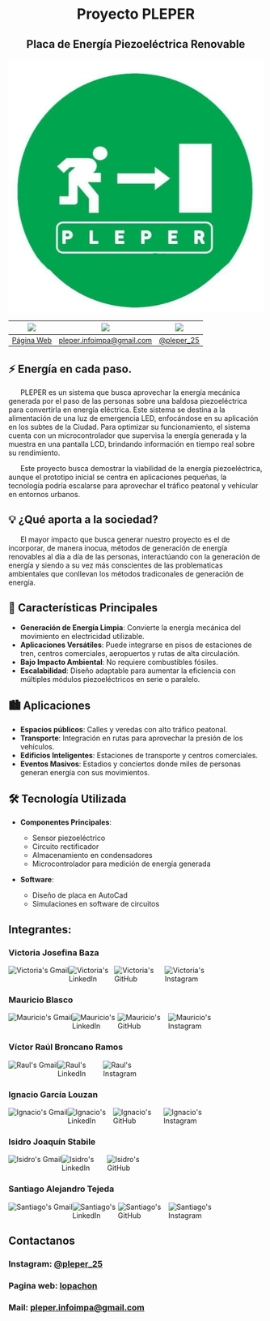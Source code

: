 <div align="center">


# Proyecto PLEPER
## Placa de Energía Piezoeléctrica Renovable 
<img src="Logo.jpg">

| <img width="40px" src="https://img.icons8.com/ios-filled/50/000000/internet.png" /> | <img width="40px" src="https://upload.wikimedia.org/wikipedia/commons/4/4e/Gmail_Icon.png" /> | <img width="40px" src="https://upload.wikimedia.org/wikipedia/commons/9/95/Instagram_logo_2022.svg" />|
|------------|-------|-----------|
|[Página Web](https://cat-bounce.com/)|pleper.infoimpa@gmail.com|[@pleper_25](https://www.instagram.com/pleper_25/?igsh=Y2xkMGg4Z2V1NHdl#)|

</div>



## ⚡ Energía en cada paso.

&nbsp;&nbsp;&nbsp;&nbsp;&nbsp;&nbsp;PLEPER es un sistema que busca aprovechar la energía mecánica generada por el paso de las personas sobre una baldosa piezoeléctrica para convertirla en energía eléctrica. Este sistema se destina a la alimentación de una luz de emergencia LED, enfocándose en su aplicación en los subtes de la Ciudad. Para optimizar su funcionamiento, el sistema cuenta con un microcontrolador que supervisa la energía generada y la muestra en una pantalla LCD, brindando información en tiempo real sobre su rendimiento.

&nbsp;&nbsp;&nbsp;&nbsp;&nbsp;&nbsp;Este proyecto busca demostrar la viabilidad de la energía piezoeléctrica, aunque el prototipo inicial se centra en aplicaciones pequeñas, la tecnología podría escalarse para aprovechar el tráfico peatonal y vehicular en entornos urbanos.

## 💡 ¿Qué aporta a la sociedad?
&nbsp;&nbsp;&nbsp;&nbsp;&nbsp;&nbsp;El mayor impacto que busca generar nuestro proyecto es el de incorporar, de manera inocua, métodos de generación de energía renovables al día a día de las personas, interactúando con la generación de energía y siendo a su vez más conscientes de las problematicas ambientales que conllevan los métodos tradiconales de generación de energía. <br>


## 🔧 Características Principales

- **Generación de Energía Limpia**: Convierte la energía mecánica del movimiento en electricidad utilizable.
- **Aplicaciones Versátiles**: Puede integrarse en pisos de estaciones de tren, centros comerciales, aeropuertos y rutas de alta circulación.
- **Bajo Impacto Ambiental**: No requiere combustibles fósiles.
- **Escalabilidad**: Diseño adaptable para aumentar la eficiencia con múltiples módulos piezoeléctricos en serie o paralelo.

## 🏙️ Aplicaciones

- **Espacios públicos**: Calles y veredas con alto tráfico peatonal.
- **Transporte**: Integración en rutas para aprovechar la presión de los vehículos.
- **Edificios Inteligentes**: Estaciones de transporte y centros comerciales.
- **Eventos Masivos**: Estadios y conciertos donde miles de personas generan energía con sus movimientos.

## 🛠️ Tecnología Utilizada

- **Componentes Principales**:
  - Sensor piezoeléctrico
  - Circuito rectificador
  - Almacenamiento en condensadores
  - Microcontrolador para medición de energía generada
  
- **Software**:
  - Diseño de placa en AutoCad
  - Simulaciones en software de circuitos


## Integrantes:
<div align="center">

</div>

### Victoria Josefina Baza

<a href="https://mail.google.com/mail/?view=cm&to=victoriajosefinabaza@gmail.com" target="_blank">
  <img align="left" alt="Victoria's Gmail" src="https://img.shields.io/badge/Gmail-%20victoriajosefinabaza@gmail.com-D14836?style=for-the-badge&logo=gmail&logoColor=white&labelColor=D14836&color=white" />
</a>
<a href="https://www.linkedin.com/in/victoriajbaza/">
  <img align="left" alt="Victoria's LinkedIn" width="90px" src="https://img.shields.io/badge/LinkedIn-0A66C2?style=for-the-badge&logo=linkedin&logoColor=white" />
</a>
<a href="https://github.com/VickyyyBaza">
  <img align="left" alt="Victoria's GitHub" width="100px" src="https://img.shields.io/badge/GitHub-181717?style=for-the-badge&logo=github&logoColor=white" />
</a>
<a href="https://www.instagram.com/lavicky_victoria/">
  <img align="left" alt="Victoria's Instagram" width="115px" src="https://img.shields.io/badge/Instagram-E4405F?style=for-the-badge&logo=instagram&logoColor=white" />
</a>



<br><br>



### Mauricio Blasco
<a href="https://mail.google.com/mail/?view=cm&to=sirmauriciob@gmail.com" target="_blank">
  <img align="left" alt="Mauricio's Gmail" src="https://img.shields.io/badge/Gmail-%20sirmauriciob@gmail.com-D14836?style=for-the-badge&logo=gmail&logoColor=white&labelColor=D14836&color=white" />
</a>
<a href="https://www.linkedin.com/in/mauriciobl/">
  <img align="left" alt="Mauricio's LinkedIn" width="90px" src="https://img.shields.io/badge/LinkedIn-0A66C2?style=for-the-badge&logo=linkedin&logoColor=white" />
</a>
<a href="https://github.com/MauricioBlasco">
  <img align="left" alt="Mauricio's GitHub" width="100px" src="https://img.shields.io/badge/GitHub-181717?style=for-the-badge&logo=github&logoColor=white" />
</a>
<a href="https://www.instagram.com/maauricio.bl/">
  <img align="left" alt="Mauricio's Instagram" width="115px" src="https://img.shields.io/badge/Instagram-E4405F?style=for-the-badge&logo=instagram&logoColor=white" />
</a>

<br><br>

### Víctor Raúl Broncano Ramos
<a href="https://mail.google.com/mail/?view=cm&to=raul455896@gmail.com" target="_blank">
  <img align="left" alt="Raul's Gmail" src="https://img.shields.io/badge/Gmail-%20raul455896@gmail.com-D14836?style=for-the-badge&logo=gmail&logoColor=white&labelColor=D14836&color=white" />
</a>
<a href="https://www.linkedin.com/in/raul-broncano-3734a0357/">
  <img align="left" alt="Raul's LinkedIn" width="90px" src="https://img.shields.io/badge/LinkedIn-0A66C2?style=for-the-badge&logo=linkedin&logoColor=white" />
</a>
<a href="https://www.instagram.com/raul_broncano/">
  <img align="left" alt="Raul's Instagram" width="115px" src="https://img.shields.io/badge/Instagram-E4405F?style=for-the-badge&logo=instagram&logoColor=white" />
</a>


<br><br>

### Ignacio García Louzan
<a href="https://mail.google.com/mail/?view=cm&to=nachogarcialouzan@gmail.com" target="_blank">
  <img align="left" alt="Ignacio's Gmail" src="https://img.shields.io/badge/Gmail-%20nachogarcialouzan@gmail.com-D14836?style=for-the-badge&logo=gmail&logoColor=white&labelColor=D14836&color=white" />
</a>
<a href="https://www.linkedin.com/in/ignacio-garc%C3%ADa-louzan/">
  <img align="left" alt="Ignacio's LinkedIn" width="90px" src="https://img.shields.io/badge/LinkedIn-0A66C2?style=for-the-badge&logo=linkedin&logoColor=white" />
</a>
<a href="https://github.com/Nacho777890">
  <img align="left" alt="Ignacio's GitHub" width="100px" src="https://img.shields.io/badge/GitHub-181717?style=for-the-badge&logo=github&logoColor=white" />
</a>
<a href="https://www.instagram.com/ignacio_1907/">
  <img align="left" alt="Ignacio's Instagram" width="115px" src="https://img.shields.io/badge/Instagram-E4405F?style=for-the-badge&logo=instagram&logoColor=white" />
</a>
<br><br>

### Isidro Joaquín Stabile

<a href="https://mail.google.com/mail/?view=cm&to=isidrost@hotmail.com" target="_blank">
  <img align="left" alt="Isidro's Gmail" src="https://img.shields.io/badge/Gmail-%20isidrost@hotmail.com-D14836?style=for-the-badge&logo=gmail&logoColor=white&labelColor=D14836&color=white" />
</a>
<a href="https://www.linkedin.com/in/isidro-stabile-4104a0357/">
  <img align="left" alt="Isidro's LinkedIn" width="90px" src="https://img.shields.io/badge/LinkedIn-0A66C2?style=for-the-badge&logo=linkedin&logoColor=white" />
</a>
<a href="https://github.com/Isidrost">
  <img align="left" alt="Isidro's GitHub" width="100px" src="https://img.shields.io/badge/GitHub-181717?style=for-the-badge&logo=github&logoColor=white" />
</a>

<br><br>
### Santiago Alejandro Tejeda
<a href="https://mail.google.com/mail/?view=cm&to=santiagotejeda36@gmail.com" target="_blank">
  <img align="left" alt="Santiago's Gmail" src="https://img.shields.io/badge/Gmail-%20santiagotejeda36@gmail.com-D14836?style=for-the-badge&logo=gmail&logoColor=white&labelColor=D14836&color=white" />
</a>
<a href="https://www.linkedin.com/in/santiago-tejeda/">
  <img align="left" alt="Santiago's LinkedIn" width="90px" src="https://img.shields.io/badge/LinkedIn-0A66C2?style=for-the-badge&logo=linkedin&logoColor=white" />
</a>
<a href="https://github.com/santiagoatejeda">
  <img align="left" alt="Santiago's GitHub" width="100px" src="https://img.shields.io/badge/GitHub-181717?style=for-the-badge&logo=github&logoColor=white" />
</a>
<a href="https://www.instagram.com/santiago.teje/">
  <img align="left" alt="Santiago's Instagram" width="115px" src="https://img.shields.io/badge/Instagram-E4405F?style=for-the-badge&logo=instagram&logoColor=white" />
</a>

<br><br>

## Contactanos

### Instagram: [@pleper_25](https://www.instagram.com/pleper_25/)

### Pagina web: [lopachon](https://www.lopa.ar)

### Mail: pleper.infoimpa@gmail.com
